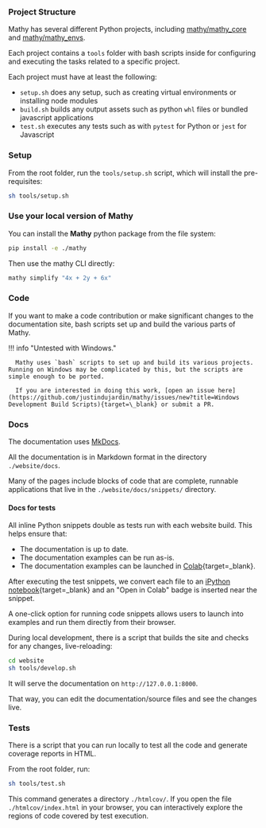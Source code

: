 ### Project Structure

Mathy has several different Python projects, including [mathy/mathy_core](https://github.com/mathy/mathy_core) and [mathy/mathy_envs](https://github.com/mathy/mathy_envs).

Each project contains a `tools` folder with bash scripts inside for configuring and executing the tasks related to a specific project.

Each project must have at least the following:

- `setup.sh` does any setup, such as creating virtual environments or installing node modules
- `build.sh` builds any output assets such as python `whl` files or bundled javascript applications
- `test.sh` executes any tests such as with `pytest` for Python or `jest` for Javascript

### Setup

From the root folder, run the `tools/setup.sh` script, which will install the pre-requisites:

```bash
sh tools/setup.sh
```

### Use your local version of Mathy

You can install the **Mathy** python package from the file system:

```bash
pip install -e ./mathy
```

Then use the mathy CLI directly:

```bash
mathy simplify "4x + 2y + 6x"
```

### Code

If you want to make a code contribution or make significant changes to the documentation site, bash scripts set up and build the various parts of Mathy.

!!! info "Untested with Windows."

      Mathy uses `bash` scripts to set up and build its various projects. Running on Windows may be complicated by this, but the scripts are simple enough to be ported.

      If you are interested in doing this work, [open an issue here](https://github.com/justindujardin/mathy/issues/new?title=Windows Development Build Scripts){target=\_blank} or submit a PR.

### Docs

The documentation uses <a href="https://www.mkdocs.org/" target="_blank">MkDocs</a>.

All the documentation is in Markdown format in the directory `./website/docs`.

Many of the pages include blocks of code that are complete, runnable applications that live in the `./website/docs/snippets/` directory.

#### Docs for tests

All inline Python snippets double as tests run with each website build. This helps ensure that:

- The documentation is up to date.
- The documentation examples can be run as-is.
- The documentation examples can be launched in [Colab](https://colab.research.google.com/){target=\_blank}.

After executing the test snippets, we convert each file to an [iPython notebook](https://ipython.org/notebook.html){target=\_blank} and an "Open in Colab" badge is inserted near the snippet.

A one-click option for running code snippets allows users to launch into examples and run them directly from their browser.

During local development, there is a script that builds the site and checks for any changes, live-reloading:

```bash
cd website
sh tools/develop.sh
```

It will serve the documentation on `http://127.0.0.1:8000`.

That way, you can edit the documentation/source files and see the changes live.

### Tests

There is a script that you can run locally to test all the code and generate coverage reports in HTML.

From the root folder, run:

```bash
sh tools/test.sh
```

This command generates a directory `./htmlcov/`. If you open the file `./htmlcov/index.html` in your browser, you can interactively explore the regions of code covered by test execution.
